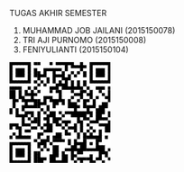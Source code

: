 TUGAS AKHIR SEMESTER

1.	MUHAMMAD JOB JAILANI  (2015150078)
2.	TRI AJI PURNOMO       (2015150008)
3.	FENIYULIANTI          (2015150104)

<img src="barcode.png"> 
